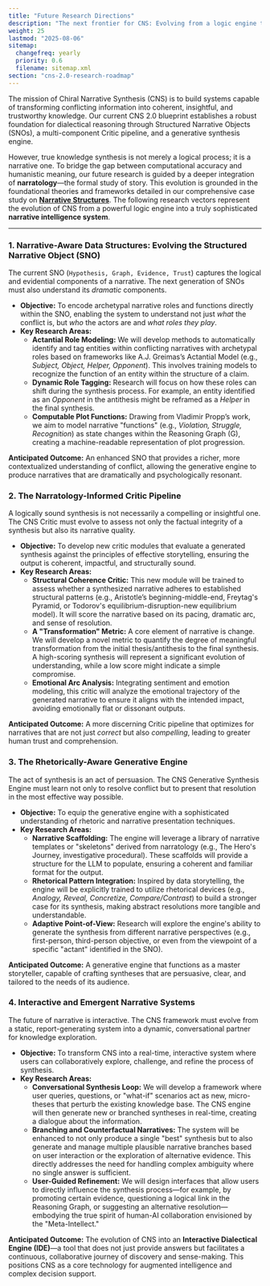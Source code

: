 ```yaml
---
title: "Future Research Directions"
description: "The next frontier for CNS: Evolving from a logic engine to a narrative intelligence system by integrating the deep structures of storytelling."
weight: 25
lastmod: "2025-08-06"
sitemap:
  changefreq: yearly
  priority: 0.6
  filename: sitemap.xml  
section: "cns-2.0-research-roadmap"
---
```


The mission of Chiral Narrative Synthesis (CNS) is to build systems capable of transforming conflicting information into coherent, insightful, and trustworthy knowledge. Our current CNS 2.0 blueprint establishes a robust foundation for dialectical reasoning through Structured Narrative Objects (SNOs), a multi-component Critic pipeline, and a generative synthesis engine.

However, true knowledge synthesis is not merely a logical process; it is a narrative one. To bridge the gap between computational accuracy and humanistic meaning, our future research is guided by a deeper integration of **narratology**—the formal study of story. This evolution is grounded in the foundational theories and frameworks detailed in our comprehensive case study on **[Narrative Structures](/guides/case-studies-and-experiments/narrative-structures/)**. The following research vectors represent the evolution of CNS from a powerful logic engine into a truly sophisticated **narrative intelligence system**.

---

### **1. Narrative-Aware Data Structures: Evolving the Structured Narrative Object (SNO)**

The current SNO (`Hypothesis, Graph, Evidence, Trust`) captures the logical and evidential components of a narrative. The next generation of SNOs must also understand its *dramatic* components.

*   **Objective:** To encode archetypal narrative roles and functions directly within the SNO, enabling the system to understand not just *what* the conflict is, but *who* the actors are and *what roles they play*.
*   **Key Research Areas:**
    *   **Actantial Role Modeling:** We will develop methods to automatically identify and tag entities within conflicting narratives with archetypal roles based on frameworks like A.J. Greimas’s Actantial Model (e.g., *Subject, Object, Helper, Opponent*). This involves training models to recognize the function of an entity within the structure of a claim.
    *   **Dynamic Role Tagging:** Research will focus on how these roles can shift during the synthesis process. For example, an entity identified as an *Opponent* in the antithesis might be reframed as a *Helper* in the final synthesis.
    *   **Computable Plot Functions:** Drawing from Vladimir Propp’s work, we aim to model narrative "functions" (e.g., *Violation, Struggle, Recognition*) as state changes within the Reasoning Graph (G), creating a machine-readable representation of plot progression.

**Anticipated Outcome:** An enhanced SNO that provides a richer, more contextualized understanding of conflict, allowing the generative engine to produce narratives that are dramatically and psychologically resonant.

### **2. The Narratology-Informed Critic Pipeline**

A logically sound synthesis is not necessarily a compelling or insightful one. The CNS Critic must evolve to assess not only the factual integrity of a synthesis but also its narrative quality.

*   **Objective:** To develop new critic modules that evaluate a generated synthesis against the principles of effective storytelling, ensuring the output is coherent, impactful, and structurally sound.
*   **Key Research Areas:**
    *   **Structural Coherence Critic:** This new module will be trained to assess whether a synthesized narrative adheres to established structural patterns (e.g., Aristotle’s beginning-middle-end, Freytag's Pyramid, or Todorov's equilibrium-disruption-new equilibrium model). It will score the narrative based on its pacing, dramatic arc, and sense of resolution.
    *   **A "Transformation" Metric:** A core element of narrative is change. We will develop a novel metric to quantify the degree of meaningful transformation from the initial thesis/antithesis to the final synthesis. A high-scoring synthesis will represent a significant evolution of understanding, while a low score might indicate a simple compromise.
    *   **Emotional Arc Analysis:** Integrating sentiment and emotion modeling, this critic will analyze the emotional trajectory of the generated narrative to ensure it aligns with the intended impact, avoiding emotionally flat or dissonant outputs.

**Anticipated Outcome:** A more discerning Critic pipeline that optimizes for narratives that are not just *correct* but also *compelling*, leading to greater human trust and comprehension.

### **3. The Rhetorically-Aware Generative Engine**

The act of synthesis is an act of persuasion. The CNS Generative Synthesis Engine must learn not only to resolve conflict but to present that resolution in the most effective way possible.

*   **Objective:** To equip the generative engine with a sophisticated understanding of rhetoric and narrative presentation techniques.
*   **Key Research Areas:**
    *   **Narrative Scaffolding:** The engine will leverage a library of narrative templates or "skeletons" derived from narratology (e.g., The Hero's Journey, investigative procedural). These scaffolds will provide a structure for the LLM to populate, ensuring a coherent and familiar format for the output.
    *   **Rhetorical Pattern Integration:** Inspired by data storytelling, the engine will be explicitly trained to utilize rhetorical devices (e.g., *Analogy, Reveal, Concretize, Compare/Contrast*) to build a stronger case for its synthesis, making abstract resolutions more tangible and understandable.
    *   **Adaptive Point-of-View:** Research will explore the engine's ability to generate the synthesis from different narrative perspectives (e.g., first-person, third-person objective, or even from the viewpoint of a specific "actant" identified in the SNO).

**Anticipated Outcome:** A generative engine that functions as a master storyteller, capable of crafting syntheses that are persuasive, clear, and tailored to the needs of its audience.

### **4. Interactive and Emergent Narrative Systems**

The future of narrative is interactive. The CNS framework must evolve from a static, report-generating system into a dynamic, conversational partner for knowledge exploration.

*   **Objective:** To transform CNS into a real-time, interactive system where users can collaboratively explore, challenge, and refine the process of synthesis.
*   **Key Research Areas:**
    *   **Conversational Synthesis Loop:** We will develop a framework where user queries, questions, or "what-if" scenarios act as new, micro-theses that perturb the existing knowledge base. The CNS engine will then generate new or branched syntheses in real-time, creating a dialogue about the information.
    *   **Branching and Counterfactual Narratives:** The system will be enhanced to not only produce a single "best" synthesis but to also generate and manage multiple plausible narrative branches based on user interaction or the exploration of alternative evidence. This directly addresses the need for handling complex ambiguity where no single answer is sufficient.
    *   **User-Guided Refinement:** We will design interfaces that allow users to directly influence the synthesis process—for example, by promoting certain evidence, questioning a logical link in the Reasoning Graph, or suggesting an alternative resolution—embodying the true spirit of human-AI collaboration envisioned by the "Meta-Intellect."

**Anticipated Outcome:** The evolution of CNS into an **Interactive Dialectical Engine (IDE)**—a tool that does not just provide answers but facilitates a continuous, collaborative journey of discovery and sense-making. This positions CNS as a core technology for augmented intelligence and complex decision support.